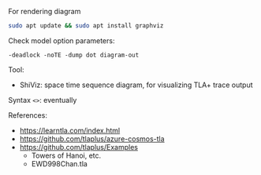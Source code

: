 For rendering diagram

```bash
sudo apt update && sudo apt install graphviz
```

Check model option parameters:

```
-deadlock -noTE -dump dot diagram-out
```

Tool: 
- ShiViz: space time sequence diagram, for visualizing TLA+ trace output

Syntax
`<>`: eventually

References:
- https://learntla.com/index.html
- https://github.com/tlaplus/azure-cosmos-tla
- https://github.com/tlaplus/Examples
    - Towers of Hanoi, etc.
    - EWD998Chan.tla
